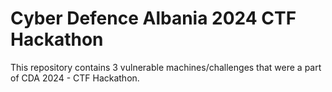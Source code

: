 # Cyber Defence Albania 2024 CTF Hackathon
This repository contains 3 vulnerable machines/challenges that were a part of CDA 2024 - CTF Hackathon.
